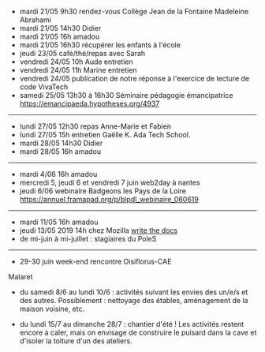 - mardi 21/05 9h30 rendez-vous Collège Jean de la Fontaine Madeleine Abrahami
- mardi 21/05 14h30 Didier
- mardi 21/05 16h amadou
- mardi 21/05 16h30 récupérer les enfants à l'école
- jeudi 23/05 café/thé/repas avec Sarah
- vendredi 24/05 10h Aude entretien
- vendredi 24/05 11h Marine entretien
- vendredi 24/05 publication de notre réponse à l'exercice de lecture de code VivaTech
- samedi 25/05 13h30 à 16h30 Séminaire pédagogie émancipatrice  https://emancipaeda.hypotheses.org/4937
---
- lundi 27/05 12h30 repas Anne-Marie et Fabien
- lundi 27/05 15h entretien Gaëlle K. Ada Tech School.
- mardi 28/05 14h30 Didier
- mardi 28/05 16h amadou
---
- mardi 4/06 16h amadou
- mercredi 5, jeudi 6 et vendredi 7 juin web2day à nantes
- jeudi 6/06 webinaire Badgeons les Pays de la Loire https://annuel.framapad.org/p/blpdl_webinaire_060619
---
- mardi 11/05 16h amadou
- jeudi 13/05 2019 14h chez Mozilla [write the docs](https://www.meetup.com/fr-FR/Write-the-Docs-Paris/events/260964602/)
- de mi-juin à mi-juillet : stagiaires du PoleS
---
- 29-30 juin week-end rencontre Oisiflorus-CAE


Malaret
- du samedi 8/6 au lundi 10/6 : activités suivant les envies des un/e/s
et des autres. Possiblement : nettoyage des étables, aménagement de la
maison voisine, etc.

- du lundi 15/7 au dimanche 28/7 : chantier d'été ! Les activités
restent encore à caler, mais on envisage de construire le puisard dans
la cave et d'isoler la toiture d'un des ateliers. 
